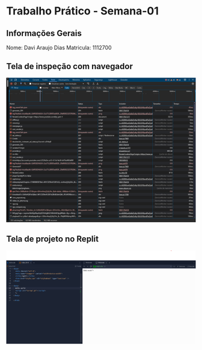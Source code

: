 # Trabalho Prático - Semana-01

## Informações Gerais
Nome: Davi Araujo Dias
Matricula: 1112700

## Tela de inspeção com navegador
![alt text](inspeção.png)

## Tela de projeto no Replit
![alt text](replit.png)
